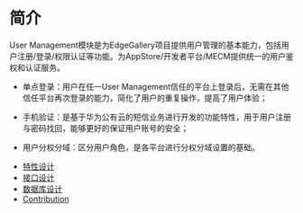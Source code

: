 # 简介

User Management模块是为EdgeGallery项目提供用户管理的基本能力，包括用户注册/登录/权限认证等功能。为AppStore/开发者平台/MECM提供统一的用户鉴权和认证服务。

*   单点登录：用户在任一User Management信任的平台上登录后，无需在其他信任平台再次登录的能力，简化了用户的重复操作，提高了用户体验；
    
*   手机验证：是基于华为公有云的短信业务进行开发的功能特性，用于用户注册与密码找回，能够更好的保证用户账号的安全；

*   用户分权分域：区分用户角色，是各平台进行分权分域设置的基础。

- [特性设计](https://gitee.com/-/ide/project/edgegallery/docs/edit/master/-/Projects/User%20Management/User_Features.md)
- [接口设计](https://gitee.com/-/ide/project/edgegallery/docs/edit/master/-/Projects/User%20Management/User_Interfaces.md)
- [数据库设计](https://gitee.com/-/ide/project/edgegallery/docs/edit/master/-/Projects/User%20Management/User_DataBase_Design.md)
- [Contribution](https://gitee.com/-/ide/project/edgegallery/docs/edit/master/-/Projects/User%20Management/User_Contribution.md)
